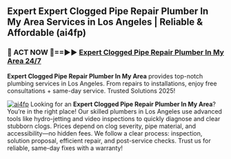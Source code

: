 ## Expert Expert Clogged Pipe Repair Plumber In My Area Services in Los Angeles | Reliable & Affordable (ai4fp)  

<h3>🚿 ACT NOW 🌟==►► <a href="https://tinyurl.com/2ne6vx2x" rel="nofollow">Expert Clogged Pipe Repair Plumber In My Area 24/7</a></h3>

**Expert Clogged Pipe Repair Plumber In My Area** provides top-notch plumbing services in Los Angeles. From repairs to installations, enjoy free consultations + same-day service. Trusted Solutions 2025!

[![ai4fp](https://i.imgur.com/4PFF4AK.jpeg)](https://tinyurl.com/2ne6vx2x)
Looking for an **Expert Clogged Pipe Repair Plumber In My Area**? You’re in the right place! Our skilled plumbers in Los Angeles use advanced tools like hydro-jetting and video inspections to quickly diagnose and clear stubborn clogs. Prices depend on clog severity, pipe material, and accessibility—no hidden fees. We follow a clear process: inspection, solution proposal, efficient repair, and post-service checks. Trust us for reliable, same-day fixes with a warranty!